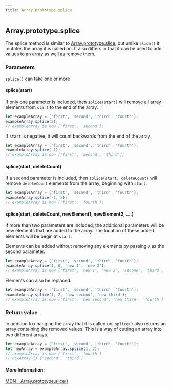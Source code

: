 ```yaml
---
title: Array.prototype.splice
---
```

## Array.prototype.splice

The splice method is similar to <a href='https://guide.freecodecamp.org/javascript/standard-objects/array/array-prototype-slice' target='_blank' rel='nofollow'>Array.prototype.slice</a>, but unlike `slice()` it mutates the array it is called on. It also differs in that it can be used to add values to an array as well as remove them.

### Parameters
`splice()` can take one or more
#### splice(start)
If only one parameter is included, then `splice(start)` will remove all array elements from `start` to the end of the array.
```js
let exampleArray = ['first', 'second', 'third', 'fourth'];
exampleArray.splice(2);
// exampleArray is now ['first', 'second'];
```

If `start` is negative, it will count backwards from the end of the array.
```js
let exampleArray = ['first', 'second', 'third', 'fourth'];
exampleArray.splice(-1);
// exampleArray is now ['first', 'second', 'third'];
```

#### splice(start, deleteCount)
If a second parameter is included, then `splice(start, deleteCount)` will remove `deleteCount` elements from the array, beginning with `start`.
```js
let exampleArray = ['first', 'second', 'third', 'fourth'];
exampleArray.splice(-1, 2);
// exampleArray is now ['first', 'fourth'];
```

#### splice(start, deleteCount, newElement1, newElement2, ....)
If more than two parameters are included, the additional parameters will be new elements that are added to the array. The location of these added elements will be begin at `start`.

Elements can be added without removing any elements by passing `0` as the second parameter.
```js
let exampleArray = ['first', 'second', 'third', 'fourth'];
exampleArray.splice(1, 0, 'new 1', 'new 2');
// exampleArray is now ['first', 'new 1', 'new 2', 'second', 'third', 'fourth']
```

Elements can also be replaced.
```js
let exampleArray = ['first', 'second', 'third', 'fourth'];
exampleArray.splice(1, 2, 'new second', 'new third');
// exampleArray is now ['first', 'new second', 'new third', 'fourth']
```

### Return value
In addition to changing the array that it is called on, `splice()` also returns an array containing the removed values. This is a way of cutting an array into two different arrays.

```js
let exampleArray = ['first', 'second', 'third', 'fourth'];
let newArray = exampleArray.splice(1, 2);
// exampleArray is now ['first', 'fourth']
// newArray is ['second', 'third']
```

#### More Information:
<a href='https://developer.mozilla.org/en-US/docs/Web/JavaScript/Reference/Global_Objects/Array/splice' target='_blank' rel='nofollow'>MDN - Array.prototype.slice()</a>